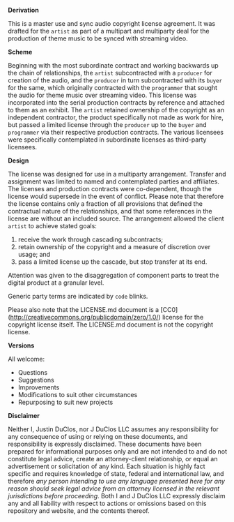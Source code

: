 **Derivation**

This is a master use and sync audio copyright license agreement. It was drafted for the `artist` as part of a multipart and multiparty deal for the production of theme music to be synced with streaming video.

**Scheme**

Beginning with the most subordinate contract and working backwards up the chain of relationships, the `artist` subcontracted with a `producer` for creation of the audio, and the `producer` in turn subcontracted with its `buyer` for the same, which originally contracted with the `programmer` that sought the audio for theme music over streaming video. This license was incorporated into the serial production contracts by reference and attached to them as an exhibit. The `artist` retained ownership of the copyright as an independent contractor, the product specifically not made as work for hire, but passed a limited license through the `producer` up to the `buyer` and `programmer` via their respective production contracts. The various licensees were specifically contemplated in subordinate licenses as third-party licensees.

**Design**

The license was designed for use in a multiparty arrangement. Transfer and assignment was limited to named and contemplated parties and affiliates. The licenses and production contracts were co-dependent, though the license would supersede in the event of conflict. Please note that therefore the license contains only a fraction of all provisions that defined the contractual nature of the relationships, and that some references in the license are without an included source. The arrangement allowed the client `artist` to achieve stated goals:

1. receive the work through cascading subcontracts;
2. retain ownership of the copyright and a measure of discretion over usage; and
3. pass a limited license up the cascade, but stop transfer at its end.

Attention was given to the disaggregation of component parts to treat the digital product at a granular level.

Generic party terms are indicated by `code` blinks.

Please also note that the LICENSE.md document is a [CC0] (http://creativecommons.org/publicdomain/zero/1.0/) license for the copyright license itself. The LICENSE.md document is not the copyright license.

**Versions**

All welcome:

- Questions
- Suggestions
- Improvements
- Modifications to suit other circumstances
- Repurposing to suit new projects

**Disclaimer**

Neither I, Justin DuClos, nor J DuClos LLC assumes any responsibility for any consequence of using or relying on these documents, and responsibility is expressly disclaimed. These documents have been prepared for informational purposes only and are not intended to and do not constitute legal advice, create an attorney-client relationship, or equal an advertisement or solicitation of any kind. Each situation is highly fact specific and requires knowledge of state, federal and international law, and therefore *any person intending to use any language presented here for any reason should seek legal advice from an attorney licensed in the relevant jurisdictions before proceeding*. Both I and J DuClos LLC expressly disclaim any and all liability with respect to actions or omissions based on this repository and website, and the contents thereof.